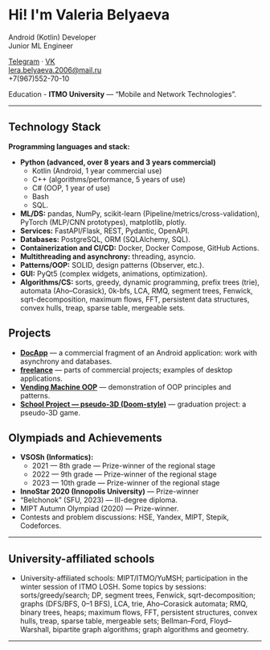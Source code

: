# Hi! I'm Valeria Belyaeva
  
Android (Kotlin) Developer  
Junior ML Engineer  
  
[Telegram](https://t.me/irisu_r) · [VK](https://vk.com/iresu)   
lera.belyaeva.2006@mail.ru  
+7(967)552-70-10   


Education -  **ITMO University** — “Mobile and Network Technologies”.

---


## Technology Stack

**Programming languages and stack:**
* **Python (advanced, over 8 years and 3 years commercial)**
   * Kotlin (Android, 1 year commercial use)
   * C++ (algorithms/performance, 5 years of use)
   * C# (OOP, 1 year of use)
   * Bash
   * SQL.
* **ML/DS:** pandas, NumPy, scikit-learn (Pipeline/metrics/cross-validation), PyTorch (MLP/CNN prototypes), matplotlib, plotly.
* **Services:** FastAPI/Flask, REST, Pydantic, OpenAPI.
* **Databases:** PostgreSQL, ORM (SQLAlchemy, SQL).
* **Containerization and CI/CD:** Docker, Docker Compose, GitHub Actions.
* **Multithreading and asynchrony:** threading, asyncio.
* **Patterns/OOP:** SOLID, design patterns (Observer, etc.).
* **GUI:** PyQt5 (complex widgets, animations, optimization).
* **Algorithms/CS:** sorts, greedy, dynamic programming, prefix trees (trie), automata (Aho–Corasick), 0k-bfs, LCA, RMQ, segment trees, Fenwick, sqrt-decomposition, maximum flows, FFT, persistent data structures, convex hulls, treap, sparse table, mergeable sets.

## Projects

* **[DocApp](https://github.com/ValeriaBelyaeva/DocApp)** — a commercial fragment of an Android application: work with asynchrony and databases.
* **[freelance](https://github.com/ValeriaBelyaeva/freelance)** — parts of commercial projects; examples of desktop applications.
* **[Vending Machine OOP](https://github.com/ValeriaBelyaeva/vending_machine_oop)** — demonstration of OOP principles and patterns.
* **[School Project — pseudo-3D (Doom-style)](https://github.com/ValeriaBelyaeva/school_project_star_wars)** — graduation project: a pseudo-3D game.

## Olympiads and Achievements

* **VSOSh (Informatics):** 
  * 2021 — 8th grade — Prize-winner of the regional stage
  * 2022 — 9th grade — Prize-winner of the regional stage
  * 2023 — 10th grade — Prize-winner of the regional stage
* **InnoStar 2020 (Innopolis University)** — Prize-winner
* “Belchonok” (SFU, 2023) — III-degree diploma.
* MIPT Autumn Olympiad (2020) — Prize-winner.
* Contests and problem discussions: HSE, Yandex, MIPT, Stepik, Codeforces.

---

## University-affiliated schools

* University-affiliated schools: MIPT/ITMO/YuMSH; participation in the winter session of ITMO LOSH.
  Some topics by sessions: sorts/greedy/search; DP, segment trees, Fenwick, sqrt-decomposition; graphs (DFS/BFS, 0–1 BFS), LCA, trie, Aho–Corasick automata; RMQ, binary trees, heaps; maximum flows, FFT, persistent structures, convex hulls, treap, sparse table, mergeable sets; Bellman–Ford, Floyd–Warshall, bipartite graph algorithms; graph algorithms and geometry.

---

